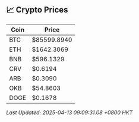 ## 📈 Crypto Prices

| Coin | Price |
| ---- | ----- |
| BTC | $85599.8940 |
| ETH | $1642.3069 |
| BNB | $596.1329 |
| CRV | $0.6194 |
| ARB | $0.3090 |
| OKB | $54.8603 |
| DOGE | $0.1678 |

_Last Updated: 2025-04-13 09:09:31.08 +0800 HKT_